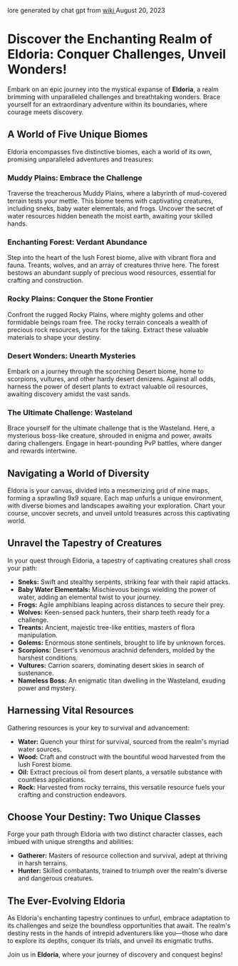 lore generated by chat gpt from [ wiki ](https://github.com/gregidonut/deMMO/blob/main/wiki/README.md)
August 20, 2023

# Discover the Enchanting Realm of Eldoria: Conquer Challenges, Unveil Wonders!

Embark on an epic journey into the mystical expanse of **Eldoria**, a realm brimming with unparalleled challenges and
breathtaking wonders. Brace yourself for an extraordinary adventure within its boundaries, where courage meets
discovery.

## A World of Five Unique Biomes

Eldoria encompasses five distinctive biomes, each a world of its own, promising unparalleled adventures and treasures:

### Muddy Plains: Embrace the Challenge

Traverse the treacherous Muddy Plains, where a labyrinth of mud-covered terrain tests your mettle. This biome teems with
captivating creatures, including sneks, baby water elementals, and frogs. Uncover the secret of water resources hidden
beneath the moist earth, awaiting your skilled hands.

### Enchanting Forest: Verdant Abundance

Step into the heart of the lush Forest biome, alive with vibrant flora and fauna. Treants, wolves, and an array of
creatures thrive here. The forest bestows an abundant supply of precious wood resources, essential for crafting and
construction.

### Rocky Plains: Conquer the Stone Frontier

Confront the rugged Rocky Plains, where mighty golems and other formidable beings roam free. The rocky terrain conceals
a wealth of precious rock resources, yours for the taking. Extract these valuable materials to shape your destiny.

### Desert Wonders: Unearth Mysteries

Embark on a journey through the scorching Desert biome, home to scorpions, vultures, and other hardy desert denizens.
Against all odds, harness the power of desert plants to extract valuable oil resources, awaiting discovery amidst the
vast sands.

### The Ultimate Challenge: Wasteland

Brace yourself for the ultimate challenge that is the Wasteland. Here, a mysterious boss-like creature, shrouded in
enigma and power, awaits daring challengers. Engage in heart-pounding PvP battles, where danger and rewards intertwine.

## Navigating a World of Diversity

Eldoria is your canvas, divided into a mesmerizing grid of nine maps, forming a sprawling 9x9 square. Each map unfurls a
unique environment, with diverse biomes and landscapes awaiting your exploration. Chart your course, uncover secrets,
and unveil untold treasures across this captivating world.

## Unravel the Tapestry of Creatures

In your quest through Eldoria, a tapestry of captivating creatures shall cross your path:

- **Sneks:** Swift and stealthy serpents, striking fear with their rapid attacks.
- **Baby Water Elementals:** Mischievous beings wielding the power of water, adding an elemental twist to your journey.
- **Frogs:** Agile amphibians leaping across distances to secure their prey.
- **Wolves:** Keen-sensed pack hunters, their sharp teeth ready for a challenge.
- **Treants:** Ancient, majestic tree-like entities, masters of flora manipulation.
- **Golems:** Enormous stone sentinels, brought to life by unknown forces.
- **Scorpions:** Desert's venomous arachnid defenders, molded by the harshest conditions.
- **Vultures:** Carrion soarers, dominating desert skies in search of sustenance.
- **Nameless Boss:** An enigmatic titan dwelling in the Wasteland, exuding power and mystery.

## Harnessing Vital Resources

Gathering resources is your key to survival and advancement:

- **Water:** Quench your thirst for survival, sourced from the realm's myriad water sources.
- **Wood:** Craft and construct with the bountiful wood harvested from the lush Forest biome.
- **Oil:** Extract precious oil from desert plants, a versatile substance with countless applications.
- **Rock:** Harvested from rocky terrains, this versatile resource fuels your crafting and construction endeavors.

## Choose Your Destiny: Two Unique Classes

Forge your path through Eldoria with two distinct character classes, each imbued with unique strengths and abilities:

- **Gatherer:** Masters of resource collection and survival, adept at thriving in harsh terrains.
- **Hunter:** Skilled combatants, trained to triumph over the realm's diverse and dangerous creatures.

## The Ever-Evolving Eldoria

As Eldoria's enchanting tapestry continues to unfurl, embrace adaptation to its challenges and seize the boundless
opportunities that await. The realm's destiny rests in the hands of intrepid adventurers like you—those who dare to
explore its depths, conquer its trials, and unveil its enigmatic truths.

Join us in **Eldoria**, where your journey of discovery and conquest begins!
